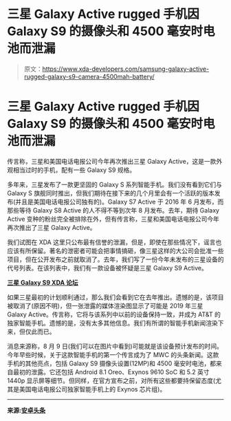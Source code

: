 # 三星 Galaxy Active rugged 手机因 Galaxy S9 的摄像头和 4500 毫安时电池而泄漏

> 原文：<https://www.xda-developers.com/samsung-galaxy-active-rugged-galaxy-s9-camera-4500mah-battery/>

# 三星 Galaxy Active rugged 手机因 Galaxy S9 的摄像头和 4500 毫安时电池而泄漏

传言称，三星和美国电话电报公司今年再次推出三星 Galaxy Active，这是一款外观相当过时的手机，配有一些 Galaxy S9 规格。

多年来，三星发布了一款更坚固的 Galaxy S 系列智能手机。我们没有看到它们与 Galaxy S 旗舰同时推出，但我们期待在接下来的几个月里会有一个活跃的版本发布(并且是美国电话电报公司独有的)。Galaxy S7 Active 于 2016 年 6 月发布，而那些等待 Galaxy S8 Active 的人不得不等到次年 8 月发布。去年，期待 Galaxy Active 变种的粉丝完全被排除在外，但有传言称，三星和美国电话电报公司今年再次推出了三星 Galaxy Active。

我们试图在 XDA 这里只公布最有信誉的泄漏，但是，即使在那些情况下，谣言也应该有所保留。著名的泄密者可能会把事情搞砸，像三星这样的大公司会批准一些项目，但在公开发布之前就取消了。去年，我们写了一份今年未发布的三星设备的代号列表。在该列表中，我们有一款设备被怀疑是三星 Galaxy S9 Active。

[**三星 Galaxy S9 XDA 论坛**](https://forum.xda-developers.com/galaxy-s9)

如果三星最初的计划顺利通过，那么我们会看到它在去年推出。遗憾的是，该项目被取消了(原因不明)，但一张泄露的媒体渲染图显示了可能是 2019 年三星 Galaxy Active。传言称，它将与该系列中以前的设备保持一致，并成为 AT&T 的独家智能手机。遗憾的是，没有太多其他信息。我们有所谓的智能手机新闻渲染下来，但仅此而已。

消息来源称，8 月 9 日(我们可以在图片中看到)可能就是该设备预计发布的时间。今年早些时候，关于这款智能手机的第一个传言成为了 MWC 的头条新闻。这款手机的其他亮点，包括 Galaxy S9 摄像头设置(12MP)和 4500 毫安时电池，都来自最初的泄露。它还包括 Android 8.1 Oreo、Exynos 9610 SoC 和 5.2 英寸 1440p 显示屏等细节。但同样，在官方宣布之前，对所有这些都要持保留态度(尤其是美国电话电报公司独家智能手机上的 Exynos 芯片组)。

* * *

**来源:[安卓头条](https://www.androidheadlines.com/2019/07/leak-next-samsung-galaxy-active-att-rugged-smartphone.html)**
